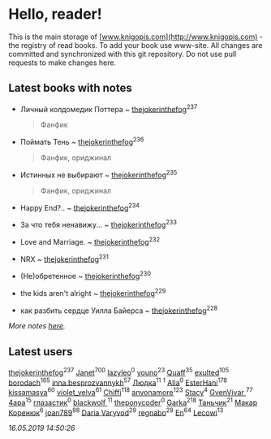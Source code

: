 # Hello, reader!
This is the main storage of [www.knigopis.com](http://www.knigopis.com) - the registry of read books.
To add your book use www-site. All changes are committed and synchronized with this git repository.
Do not use pull requests to make changes here.


## Latest books with notes
* Личный колдомедик Поттера ~ [thejokerinthefog](users/317/317244423-vkontakte)<sup>237</sup>
    > Фанфик

* Поймать Тень ~ [thejokerinthefog](users/317/317244423-vkontakte)<sup>236</sup>
    > Фанфик, ориджинал

* Истинных не выбирают ~ [thejokerinthefog](users/317/317244423-vkontakte)<sup>235</sup>
    > Фанфик, ориджинал

* Happy End?.. ~ [thejokerinthefog](users/317/317244423-vkontakte)<sup>234</sup>

* За что тебя ненавижу... ~ [thejokerinthefog](users/317/317244423-vkontakte)<sup>233</sup>

* Love and Marriage. ~ [thejokerinthefog](users/317/317244423-vkontakte)<sup>232</sup>

* NRX ~ [thejokerinthefog](users/317/317244423-vkontakte)<sup>231</sup>

* (Не)обретенное ~ [thejokerinthefog](users/317/317244423-vkontakte)<sup>230</sup>

* the kids aren't alright ~ [thejokerinthefog](users/317/317244423-vkontakte)<sup>229</sup>

* как разбить сердце Уилла Байерса ~ [thejokerinthefog](users/317/317244423-vkontakte)<sup>228</sup>


_More notes [here](latest_books_with_notes.md)._


## Latest users
[thejokerinthefog](users/317/317244423-vkontakte)<sup>237</sup> 
[Janet](users/108/108113656204404967440-google)<sup>700</sup> 
[lazyleo](users/116/116845519572391639637-google)<sup>0</sup> 
[youno](users/302/302928912-vkontakte)<sup>23</sup> 
[Quaff](users/122/12267158-vkontakte)<sup>35</sup> 
[exulted](users/100/100599204551896265722-google)<sup>105</sup> 
[borodach](users/157/15706320-vkontakte)<sup>165</sup> 
[inna.besprozvannykh](users/733/73323849-yandex)<sup>57</sup> 
[Людка](users/111/111038749-vkontakte)<sup>11</sup> 
[](users/114/114792281744850455512-google)<sup>1</sup> 
[Alla](users/103/103352250712959229257-google)<sup>0</sup> 
[EsterHani](users/305/30558181-vkontakte)<sup>178</sup> 
[kissamasya](users/684/68439978-vkontakte)<sup>60</sup> 
[violet_velva](users/116/116961712580551399099-google)<sup>61</sup> 
[Chiffi](users/105/105831994080785626680-google)<sup>118</sup> 
[anvonamore](users/595/5957175-vkontakte)<sup>123</sup> 
[Stacy](users/309/30902475-vkontakte)<sup>4</sup> 
[GvenVivar ](users/158/158266434925901-facebook)<sup>77</sup> 
[4apa](users/117/117392596378069249667-google)<sup>15</sup> 
[глазастик](users/115/115257673890455357280-google)<sup>0</sup> 
[blackwolf ](users/236/236639644-vkontakte)<sup>11</sup> 
[theponycoder](users/195/195144442-vkontakte)<sup>0</sup> 
[Garka](users/115/115753719718250012620-google)<sup>218</sup> 
[Таньчик](users/209/2096581563762610-facebook)<sup>21</sup> 
[Макар Коренюк](users/126/126368737-vkontakte)<sup>6</sup> 
[joan789](users/240/2401650-vkontakte)<sup>98</sup> 
[Daria Varyvod](users/829/829893410524253-facebook)<sup>29</sup> 
[regnabo](users/870/870059322-yandex)<sup>29</sup> 
[En](users/333/333646551-vkontakte)<sup>64</sup> 
[Lecowi](users/521/521873425-vkontakte)<sup>13</sup> 


_16.05.2019 14:50:26_
